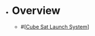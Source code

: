 - # Overview
	- #[[Cube Sat Launch System]]

[//begin]: # "Autogenerated link references for markdown compatibility"
[Cube Sat Launch System]: <Cube Sat Launch System> "Literature Review"
[//end]: # "Autogenerated link references"